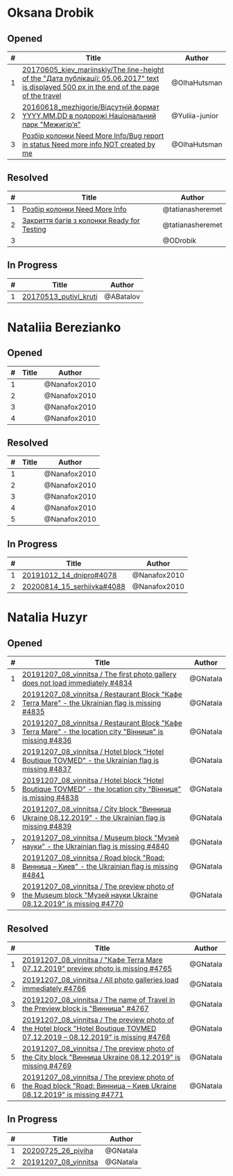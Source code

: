 # Oksana Drobik

## Opened

| #   | Title | Author
| --- | ---   | ----
| 1   | [20170605_kiev_mariinskiy/The line-height of the "Дата публікації: 05.06.2017" text is displayed 500 px in the end of the page of the travel](https://github.com/users/scholokov/projects/4/views/3?pane=issue&itemId=26644247)   | @OlhaHutsman
| 2   | [20160618_mezhigorie/Відсутній формат YYYY.MM.DD в подорожі Національний парк "Межигір’я"](https://github.com/users/scholokov/projects/4/views/3?pane=issue&itemId=26644247)   | @Yuliia-junior
| 3   | [Розбір колонки Need More Info/Bug report in status Need more info NOT created by me](https://github.com/users/scholokov/projects/4/views/3?pane=issue&itemId=26644247)   | @OlhaHutsman


## Resolved
| #   | Title | Author
| --- | ---   | ----
| 1   | [Розбір колонки Need More Info](https://github.com/scholokov/long-travel-2/issues/4826)   | @tatianasheremet
| 2   | [Закриття багів з колонки Ready for Testing](https://github.com/scholokov/long-travel-2/issues/4822)   | @tatianasheremet
| 3   | []()   | @ODrobik


## In Progress
| #   | Title | Author
| --- | ---   | ----
| 1   | [20170513_putivl_kruti](https://github.com/scholokov/long-travel-2/issues/3229)   | @ABatalov

# Nataliia Berezianko

## Opened

| #   | Title | Author
| --- | ---   | ----
| 1   |   | @Nanafox2010
| 2   |   | @Nanafox2010
| 3   |   | @Nanafox2010
| 4   |   | @Nanafox2010


## Resolved
| #   | Title | Author
| --- | ---   | ----
| 1   |    | @Nanafox2010
| 2   |    | @Nanafox2010
| 3   |    | @Nanafox2010
| 4   |    | @Nanafox2010
| 5   |    | @Nanafox2010


## In Progress
| #   | Title | Author
| --- | ---   | ----
| 1   |  [20191012_14_dnipro#4078](https://github.com/scholokov/long-travel-2/issues/4078)  | @Nanafox2010|
| 2   |  [20200814_15_serhiivka#4088](https://github.com/scholokov/long-travel-2/issues/4088)  | @Nanafox2010|



# Natalia Huzyr

## Opened

| #   | Title | Author
| --- | ---   | ----
| 1   | [20191207_08_vinnitsa / The first photo gallery does not load immediately #4834](https://github.com/scholokov/long-travel-2/issues/4834)   | @GNatala
| 2   | [20191207_08_vinnitsa / Restaurant Block "Кафе Terra Mare" - the Ukrainian flag is missing #4835](https://github.com/scholokov/long-travel-2/issues/4835)   | @GNatala
| 3   | [20191207_08_vinnitsa / Restaurant Block "Кафе Terra Mare" - the location city "Вінниця" is missing #4836](https://github.com/scholokov/long-travel-2/issues/4836)   | @GNatala
| 4   | [20191207_08_vinnitsa / Hotel block "Hotel Boutique TOVMED" - the Ukrainian flag is missing #4837](https://github.com/scholokov/long-travel-2/issues/4837)   | @GNatala
| 5   | [20191207_08_vinnitsa / Hotel block "Hotel Boutique TOVMED" - the location city "Вінниця" is missing #4838](https://github.com/scholokov/long-travel-2/issues/4838)   | @GNatala
| 6   | [20191207_08_vinnitsa / City block "Винница Ukraine 08.12.2019" - the Ukrainian flag is missing #4839](https://github.com/scholokov/long-travel-2/issues/4839)   | @GNatala
| 7   | [20191207_08_vinnitsa / Museum block "Музей науки" - the Ukrainian flag is missing #4840](https://github.com/scholokov/long-travel-2/issues/4840)   | @GNatala
| 8   | [20191207_08_vinnitsa / Road block "Road: Винница – Киев" - the Ukrainian flag is missing #4841](https://github.com/scholokov/long-travel-2/issues/4841)   | @GNatala
| 9   | [20191207_08_vinnitsa / The preview photo of the Museum block "Музей науки Ukraine 08.12.2019" is missing #4770](https://github.com/scholokov/long-travel-2/issues/4770)   | @GNatala



## Resolved
| #   | Title | Author
| --- | ---   | ----
| 1   | [20191207_08_vinnitsa / "Кафе Terra Mare 07.12.2019" preview photo is missing #4765](https://github.com/scholokov/long-travel-2/issues/4765)   | @GNatala
| 2   | [20191207_08_vinnitsa / All photo galleries load immediately #4766](https://github.com/scholokov/long-travel-2/issues/4766)   | @GNatala
| 3   | [20191207_08_vinnitsa / The name of Travel in the Preview block is "Винница" #4767](https://github.com/scholokov/long-travel-2/issues/4767)   | @GNatala
| 4   | [20191207_08_vinnitsa / The preview photo of the Hotel block "Hotel Boutique TOVMED 07.12.2019 – 08.12.2019" is missing #4768](https://github.com/scholokov/long-travel-2/issues/4768)   | @GNatala
| 5   | [20191207_08_vinnitsa / The preview photo of the City block "Винница Ukraine 08.12.2019" is missing #4769](https://github.com/scholokov/long-travel-2/issues/4769)   | @GNatala
| 6   | [20191207_08_vinnitsa / The preview photo of the Road block "Road: Винница – Киев Ukraine 08.12.2019" is missing #4771](https://github.com/scholokov/long-travel-2/issues/4771)   | @GNatala



## In Progress
| #   | Title | Author
| --- | ---   | ----
| 1   | [20200725_26_piviha ](https://github.com/scholokov/long-travel-2/issues/4087)   | @GNatala
| 2   | [20191207_08_vinnitsa ](https://github.com/scholokov/long-travel-2/issues/4080)   | @GNatala

